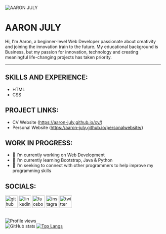 

![AARON JULY](https://pbs.twimg.com/profile_banners/1464728686876188672/1638068567/1500x500)

# AARON JULY


Hi, I'm Aaron, a beginner-level Web Developer passionate about creativity and joining the innovation train to the future. My educational background is Business, but my passion for innovation, technology and creating meaningful life-changing projects has taken priority.

<hr>

## SKILLS AND EXPERIENCE:<br>
- HTML
- CSS

## PROJECT LINKS:

- CV Website (https://aaron-july.github.io/cv/)
- Personal Website (https://aaron-july.github.io/personalwebsite/)

## WORK IN PROGRESS:
- 🔭 I’m currently working on Web Development 
- 🌱 I’m currently learning Bootstrap, Java & Python 
- 🤔 I’m seeking to connect with other programmers to help improve my programming skills 

## SOCIALS:
[<img src='https://cdn.jsdelivr.net/npm/simple-icons@3.0.1/icons/github.svg' alt='github' height='40'>](https://github.com/Aaron-July)  [<img src='https://cdn.jsdelivr.net/npm/simple-icons@3.0.1/icons/linkedin.svg' alt='linkedin' height='40'>](https://www.linkedin.com/in/Aaron-July/)  [<img src='https://cdn.jsdelivr.net/npm/simple-icons@3.0.1/icons/facebook.svg' alt='facebook' height='40'>](https://www.facebook.com/july.aaron.589)  [<img src='https://cdn.jsdelivr.net/npm/simple-icons@3.0.1/icons/instagram.svg' alt='instagram' height='40'>](https://www.instagram.com/Mr.ajuly/)  [<img src='https://cdn.jsdelivr.net/npm/simple-icons@3.0.1/icons/twitter.svg' alt='twitter' height='40'>](https://twitter.com/July_Agbiaowei)  

##

![Profile views](https://gpvc.arturio.dev/Aaron-July)  
![GitHub stats](https://github-readme-stats.vercel.app/api?username=Aaron-July&show_icons=true)  [![Top Langs](https://github-readme-stats.vercel.app/api/top-langs/?username=Aaron-July)](https://github.com/anuraghazra/github-readme-stats) 
